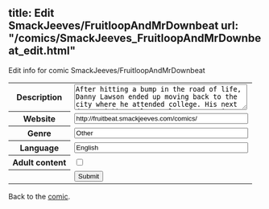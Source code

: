 title: Edit SmackJeeves/FruitloopAndMrDownbeat
url: "/comics/SmackJeeves_FruitloopAndMrDownbeat_edit.html"
---
Edit info for comic SmackJeeves/FruitloopAndMrDownbeat

<form name="comic" action="http://gaepostmail.appspot.com/comic/" method="post">
<table class="comicinfo">
<tr>
<th>Description</th><td><textarea name="description" cols="40" rows="3">After hitting a bump in the road of life, Danny Lawson ended up moving back to the city where he attended college. His next door neighbor, Alan Taylor, is a senior in high school who falls in love with Danny almost immediately. AND THUS THEY BECAME FRUITLOOP &amp; MR. DOWNBEAT. (bad intro, yes.) (contains boy/boy, girl/girl, foul language, cartoon violence, some sexual themes) Tries to update weekly. (Tries)</textarea></td>
</tr>
<tr>
<th>Website</th><td><input type="text" name="url" value="http://fruitbeat.smackjeeves.com/comics/" size="40"/></td>
</tr>
<tr>
<th>Genre</th><td><input type="text" name="genre" value="Other" size="40"/></td>
</tr>
<tr>
<th>Language</th><td><input type="text" name="language" value="English" size="40"/></td>
</tr>
<tr>
<th>Adult content</th><td><input type="checkbox" name="adult" value="adult" /></td>
</tr>
<tr>
<th></th><td>
<input type="hidden" name="comic" value="SmackJeeves_FruitloopAndMrDownbeat" />
<input type="submit" name="submit" value="Submit" />
</td>
</tr>
</table>
</form>

Back to the [comic](SmackJeeves_FruitloopAndMrDownbeat.html).
